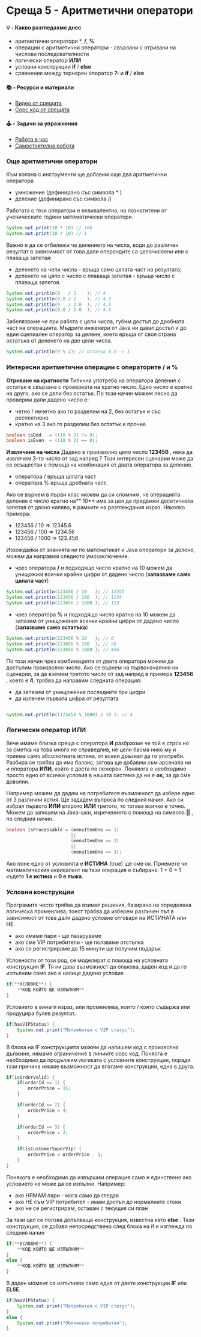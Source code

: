 # Среща 5 -  Аритметични оператори

#### 💡 - Какво разгледахме днес
- аритметични оператори *, **/**, **%**
- операции с аритметични оператори - свързани с отривани на числови последователности
- логически оператор **ИЛИ**
- условни конструкции **if** / **else**
- сравнение между тернарен оператор **?:** и **if** / **else**

 #### 📚 - Ресурси и материали
- [Видео от срещата](https://www.youtube.com/watch?v=kqPIfz5OKbo&list=PLyZOguednhL7C1GkRRIMZ7P5d6UQ0cT8D&index=5)
- [Сорс код от срещата](./source/)

 #### 🕹️ - Задачи за упражнения
- [Работа в час](./cw/README.md)
- [Самостоятелна работа](./hw/README.md)

### Още аритметични оператори

Към колана с инструменти ще добавим още два аритметични оператора 
 - умножение (дефинирано със символа * )
 - деление (дефинирано със символа /)

Работата с тези оператори е еквивалентна, на познатитени от ученическите години математически оператори. 
```java
System.out.print(10 * 10) // 100
System.out.print(10 / 10) // 1
```

Важно е да се отбележи че делението на числа, води до различен резултат в зависимост от това дали операндите са целочислени или с плаваща запетая:
- деленето на чели числа - връща само цялата част на резултата;
- деленето на цяло с число с плаваща запетая - връща число с плаваща запетоя.

```java
System.out.println(9   / 2    ); // 4
System.out.println(9.0 / 2    ); // 4.5
System.out.println(9   / 2.0  ); // 4.5
System.out.println(9.0 / 2.0  ); // 4.5
```

Забелязваме че при работа с цели числа, губим достъп до дробната част на операцията. Мъдрите инженери от Java ни дават достъп и до един сцепиален оператор за делене, което връща от своя страна остатъка от деленето на две цели числа.

```java
System.out.println(9 % 2); // остатък 0,5 -> 1
```
### Интересни аритметични операции с операторите **/** и **%**

**Отриване на кратности**
Типична употреба на оператора деление с остатък е свързана с проверката на кратно число. Едно число е кратно на друго, ако се дели без остатък. По този начин можем лесно да проверим дали дадено число е: 
-  четно / нечетно ако го разделим на 2, без остатък и със респективно
-  кратно на 3 ако го разделим без остатък и прочие

```java
boolean isOdd   = ((10 % 2) != 0);
boolean isEven  = ((10 % 2) == 0);
```

**Извличане на числа**
Дадено е произволно цяло число **123456** , нека да извлечем 3-то число от зад напред ? Този интересен сценарии може да се осъществи с помоща на комбинация от двата оператора за деление. 
- оператора / връща цялата част 
- оператора % връща дробната част. 

Ако се върнем в първи клас можем да си спомним, че операцията деление с число кратно на** 10** има за цел да придвижи десетичната запетая от дясно наляво, в рамките на разглеждания израз. Няколко примера:
- 123456 / 10     => 12345.6
- 123456 / 100    => 1234.56
- 123456 / 1000   => 123.456

Изхождайки от знанията ни по математикат и Java оператори за делене, можем да направим следното умозаключение. 
- чрез оператора **/** и подходящо число кратно на 10 можем да унищожим всички крайни цифри от дадено число (**запазваме само цялата част**)

```java
System.out.println(123456 / 10   ); // 12345
System.out.println(123456 / 100  ); // 1234
System.out.println(123456 / 1000 ); // 123
```

- чрез оператора **%** и подходящо число кратно на 10 можем да запазим от унищожение всички крайни цифри от дадено число (**запазваме само остатъка**)
```java
System.out.println(123456 % 10   ); // 6
System.out.println(123456 % 100  ); // 56
System.out.println(123456 % 1000 ); // 456
```

По този начин чрез комбинацията от двата оператора можем да достъпим произволно число. Ако се върнем на първоначалния ни сценарии, за да вземем третото число от зад напред в примера **123456** , което е **4**, трябва да направим следната операция:
- да запазим от унищожение последните три цифри
- да излечем първата цифра от резултата

```java

System.out.println((123456 % 1000) / 10 ); // 4
```

### Логически оператор **ИЛИ**

Вече имаме близка среща с оператора **И** разбрахме че той е строх но за сметка на това много не справедлив, не цели басма нико му и приема само абсолютната истина, от всеки дръзнал да го употреби. Разбира се трябва да има баланс, затова ще добавим към арсенала ни и оператора **ИЛИ**, който е доста по лежерен. 
Понякога е необходимо просто едно от всички условия в нашата система да ни е  **ок,** за да сме доволни. 

Например можем да дадем на потребителя възможност да избере едно от 3 различни ястия. Ще зададем въпроса по следния начин. Ако си избрал първото **ИЛИ** второто **ИЛИ** третото, то тогава всичко е точно. Можем да запишем на Java-шки, изречението с помоща на символа **||** , по следния начин.

```java
boolean isProcessable = (menuItemOne == 1) 
                        || 
                        (menuItemOne == 2) 
                        || 
                        (menuItemOne == 3);
```
Ако поне едно от условията е **ИСТИНА** (true) ще сме ок. Приемете че математическия еквивалент на тази операция е събиране. 1 + 0 = 1 където **1 е истина** и **0 е лъжа**.

### Условни конструкции

Програмите често трябва да взимат решения, базирано на определена логическа променлива, тоест трябва да изберем различен път в зависимост от това дали дадено условие отговаря на ИСТИНАТА или НЕ.
- ако имаме пари - ще пазаруваме
- ако сме VIP потребители - ще ползваме отстъпка 
- ако се регистрираме до 15 минути ще получим подарък

Условности от този род, се моделират с помоща на условната конструкция **IF**. Тя ни дава възможност да опакова, даден код и да го изпълним само ако е налице дадено условие

```java
if(**УСЛОВИЕ**) {
    **КОД КОЙТО ЩЕ ИЗПЪЛНИМ**
}
```

Условието е винаги израз, или променлива, които / която съдържа или продуцира булев резултат. 

```java
if(hasVIPStatus) {
    System.out.print("Потребител с VIP статус");
}
```

В блока на IF конструкцията можем да напишем код с произволна дължине, нямаме ограничение в линиите сорс код. Поняога е необходимо да продължим логиката с условните конструкции, поради тази причина имаме възможност да влагаме конструкции, една в друга.

```java
if(isOrderValid) {
    if(orderId == 1) {
        orderPrice = 15;
    }

    if(orderId == 2) {
        orderPrice = 4;
    }

    if(orderId == 3) {
        orderPrice = 2;
    }

    if(isCustomerSuperVip) {
        orderPrice = orderPrice - 1;
    }
}
```

Понякога е необходимо да извършим операция само и единствено ако условието не може да се изпълни. Например:
- ако НЯМАМ пари - мога само да гледав
- ако НЕ съм VIP потребител - имам достъп до нормалните стоки
- ако не се регистрирам, оставам с текущия си план

За тази цел се ползва допълваща конструкция, известна като **else** . Тази конструкция, се добавя непосредствено след блока на if и изглежда по следния начин

```java
if(**УСЛОВИЕ**) {
    **КОД КОЙТО ЩЕ ИЗПЪЛНИМ**   
}
else {
    **КОД КОЙТО ЩЕ ИЗПЪЛНИМ**
}
```
В даден момент се изпълнява само една от двете конструкции **IF** или **ELSE**. 

```java
if(hasVIPStatus) {
    System.out.print("Потребител с VIP статус");
}
else {
    System.out.print("Обикновен потребител");
}
```